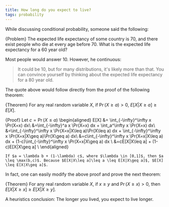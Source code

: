 ```yaml
---
title: How long do you expect to live?
tags: probability
---
```


While discussing conditional probability, someone said the following: 

{Problem}
    The expected life expectancy of some country is 70, and there exist people who die at every age before 70. What is the expected life expectancy for a 60 year old?

Most people would answer 10. However, he continuous:

> It could be 10, but for many distributions, it's likely more than that. You can convince yourself by thinking about the expected life expectancy for a 80 year old.

The quote above would follow directly from the proof of the following theorem:

{Theorem}
    For any real random variable $X$, if $\Pr(X\geq a)>0$, $E[X|X\geq a] \geq E[X]$.
 
{Proof}
    Let $c = \Pr(X\leq a)$ 
    \begin{aligned}
    E[X] &= \int_{-\infty}^\infty x \Pr(X=x) dx\\
     &=\int_{-\infty}^a x \Pr(X=x) dx + \int_a^\infty x \Pr(X=x) dx\\
     &=\int_{-\infty}^\infty x \Pr(X=x|X\leq a)\Pr(X\leq a) dx + \int_{-\infty}^\infty x \Pr(X=x|X\geq a)\Pr(X\geq a) dx\\
     &=c\int_{-\infty}^\infty x \Pr(X=x|X\leq a) dx + (1-c)\int_{-\infty}^\infty x \Pr(X=x|X\geq a) dx \\
     &=cE[X|X\leq a] + (1-c)E[X|X\geq a] \\
    \end{aligned}

    If $a = \lambda b + (1-\lambda) c$, where $\lambda \in [0,1]$, then $a \leq \max(b,c)$. Because $E[X|X\leq a]\leq a \leq E[X|X\geq a]$, $E[X] \leq E[X|X\geq a]$. 

In fact, one can easily modify the above proof and prove the next theorem:

{Theorem}
    For any real random variable $X$, if $x\geq y$ and $\Pr(X\geq x)>0$, then $E[X|X\geq x] \geq E[X|X\geq y]$. 

A heuristics conclusion: The longer you lived, you expect to live longer.
